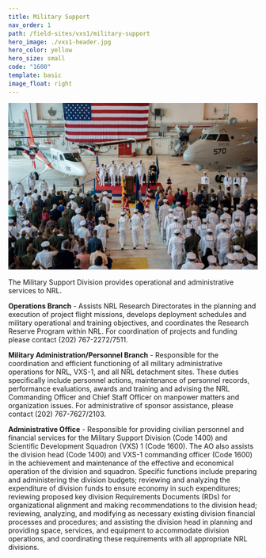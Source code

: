 ```yaml
---
title: Military Support
nav_order: 1
path: /field-sites/vxs1/military-support
hero_image: ./vxs1-header.jpg
hero_color: yellow
hero_size: small
code: "1600"
template: basic
image_float: right
---
```

![Military Support Picture](190802-N-UI176-1158.jpg)

The Military Support Division provides operational and administrative services to NRL.

**Operations Branch** - Assists NRL Research Directorates in the planning and execution of project flight missions, develops deployment schedules and military operational and training objectives, and coordinates the Research Reserve Program within NRL. For coordination of projects and funding please contact (202) 767-2272/7511.

**Military Administration/Personnel Branch** - Responsible for the coordination and efficient functioning of all military administrative operations for NRL, VXS-1, and all NRL detachment sites. These duties specifically include personnel actions, maintenance of personnel records, performance evaluations, awards and training and advising the NRL Commanding Officer and Chief Staff Officer on manpower matters and organization issues. For administrative of sponsor assistance, please contact (202) 767-7627/2103.

**Administrative Office** - Responsible for providing civilian personnel and financial services for the Military Support Division (Code 1400) and Scientific Development Squadron (VXS) 1 (Code 1600). The AO also assists the division head (Code 1400) and VXS-1 commanding officer (Code 1600) in the achievement and maintenance of the effective and economical operation of the division and squadron. Specific functions include preparing and administering the division budgets; reviewing and analyzing the expenditure of division funds to ensure economy in such expenditures; reviewing proposed key division Requirements Documents (RDs) for organizational alignment and making recommendations to the division head; reviewing, analyzing, and modifying as necessary existing division financial processes and procedures; and assisting the division head in planning and providing space, services, and equipment to accommodate division operations, and coordinating these requirements with all appropriate NRL divisions.